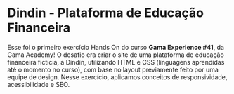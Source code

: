 # Dindin - Plataforma de Educação Financeira

Esse foi o primeiro exercício Hands On do curso **Gama Experience #41**, da Gama Academy! O desafio era criar o site de uma plataforma de educação financeira fictícia, a Dindin, utilizando HTML e CSS (linguagens aprendidas até o momento no curso), com base no layout previamente feito por uma equipe de design. Nesse exercício, aplicamos conceitos de responsividade, acessibilidade e SEO.
